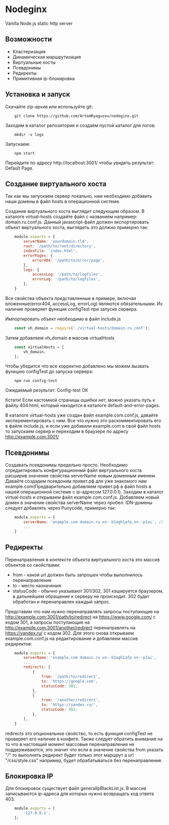 # Nodeginx
Vanilla Node.js static http server

## Возможности

* Кластеризация
* Динамическая маршрутизация
* Виртуальные хосты
* Псевдонимы
* Редиректы 
* Примитивная ip-блокировка 

## Установка и запуск

Скачайте zip-архив или используйте git:
```
    git clone https://github.com/ArtemRyaguzov/nodeginx.git
```
Заходим в каталог репозитория и создаём пустой каталог для логов:
```
    mkdir -v logs
```
Запускаем:
```
    npm start
```

Перейдите по адресу http://localhost:3001/ чтобы увидеть результат: Default Page.

## Создание виртуального хоста

Так как мы запускаем сервер локально, нам необходимо добавить наши домены в файл hosts в операционной системе.

Создание виртуального хоста выглядит следующим образом. В каталоге virtual-hosts создайте файл с названием например: domain.ru.conf.js. Данный javascript-файл должен экспортировать объект виртуального хоста, выглядеть это должно примерно так: 

```javascript
    module.exports = {
        serverName: 'yourdomain.tld',
		root: '/path/to/root/directory',
		indexFile: 'index.html',
		errorPages: {
			error404: '/path/to/error/page',
		},
		logs: {
			accessLog: '/path/to/logfiles',
			errorLog: '/path/to/logfiles',
		},
    }
```

Все свойства объекта представленные в примере, включая вложенные(error404, accessLog, errorLog) являются обязательными. Их наличие проверяет функция configTest при запуске сервера.

Импортировать объект необходимо в файл include.js

```javascript
    const vh_domain = require('./virtual-hosts/domain.ru.conf');
```
Затем добавляем vh_domain в массив virtualHosts

```javascript
    const virtualHosts = [ 
	    vh_domain,
    ];
```
Чтобы убедится что все корректно добавлено мы можем вызвать функцию configTest до запуска сервера:
```
    npm run config-test
```
Ожидаемый результат: Config-test OK

Кстати! Если кастомной страницы ошибки нет, можно указать путь к файлу 404.html, который находится в каталоге default-and-error-pages.

В каталоге virtual-hosts уже создан файл example.com.conf.js, давайте эксперементировать с ним. Все что нужно это раскомментировать его в файле include.js, и если уже добавили example.com в свой файл hosts то запускаем сервер и переходим в браузере по адресу http://example.com:3001/

## Псевдонимы

Создавать псевдонимы предельно просто. Необходимо отредактировать конфигурационный файл виртуального хоста расширив значение свойства serverName новым доменным именем. Давайте создадим псевдоним привет.рф для уже знакомого нам example.com(Предварительно добавляем привет.рф в файл hosts в нашей операционной системе с ip-адресом 127.0.0.1). Заходим в каталог virtual-hosts и открываем файл example.com.conf.js. 
Добавляем новый домен в значение свойства serverName через пробел. IDN-домены следует добавлять через Punycode, примерно так:

```javascript
    module.exports = {
        serverName: 'example.com domain.ru xn--b1agh1afp.xn--p1ai', // привет.рф
		...
    }
```

## Редиректы

Перенаправления в контексте объекта виртуального хоста это массив объектов со свойствами: 
* from - какой url должен быть запрошен чтобы выполнилось перенаправление 
* to - место назначения
* statusCode - обычно указывают 301/302, 301 кэшируется браузером, в дальнейшем обращение к серверу не происходит. 302 будет обработан и перенаправлен каждый запрос.

Представим что нам нужно перенаправлять запросы поступающие на http://example.com:3001/path/to/redirect на https://www.google.com/ с кодом 301, а запросы поступающие на http://example.com:3001/another/redirect перенаправлять на https://yandex.ru/ с кодом 302. Для этого снова открываем example.com.conf.js на редактирование и добавляем массив редиректов:

```javascript
    module.exports = { 
        serverName: 'example.com domain.ru xn--b1agh1afp.xn--p1ai', 
        ...
        redirects: [
            {
                from: '/path/to/redirect',
                to: 'https://google.com',
                statusCode: 301,
            },
            {
                from: '/another/redirect',
                to: 'https://yandex.ru/',
                statusCode: 302,
            },
        ],
    }
```

redirects это опциональное свойство, то есть функция configTest не проверяет его наличие в конфиге. Также следует обратить внимание на то что в настоящий момент массовые перенаправления не поддерживаются, это значит что если в значение свойства from указать "/" то выполнять редирект будет только этот маршрут а url "/css/style.css" например, будет обрабатываться без перенаправления.

## Блокировка IP

Для блокировок существует файл generalIpBlackList.js. В массив записываются ip-адреса для которых нужно возвращать код ответа 403.

```javascript
    module.exports = [
        '127.0.0.1',
    ];
```